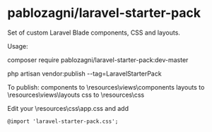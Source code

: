 # pablozagni/laravel-starter-pack

Set of custom Laravel Blade components, CSS and layouts.

Usage:

composer require pablozagni/laravel-starter-pack:dev-master

php artisan vendor:publish --tag=LaravelStarterPack

To publish:
    components to \resources\views\components
    layouts to \resources\views\layouts
    css to \resources\css

Edit your \resources\css\app.css and add

    @import 'laravel-starter-pack.css';


